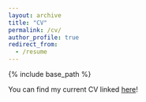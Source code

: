 ```yaml
---
layout: archive
title: "CV"
permalink: /cv/
author_profile: true
redirect_from:
  - /resume
---
```


{% include base_path %}

You can find my current CV linked [here](/files/RRosener_CV_111324.pdf)!
